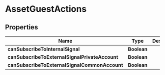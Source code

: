 # AssetGuestActions

## Properties
Name | Type | Description | Notes
------------ | ------------- | ------------- | -------------
**canSubscribeToInternalSignal** | **Boolean** |  |  [optional]
**canSubscribeToExternalSignalPrivateAccount** | **Boolean** |  |  [optional]
**canSubscribeToExternalSignalCommonAccount** | **Boolean** |  |  [optional]
